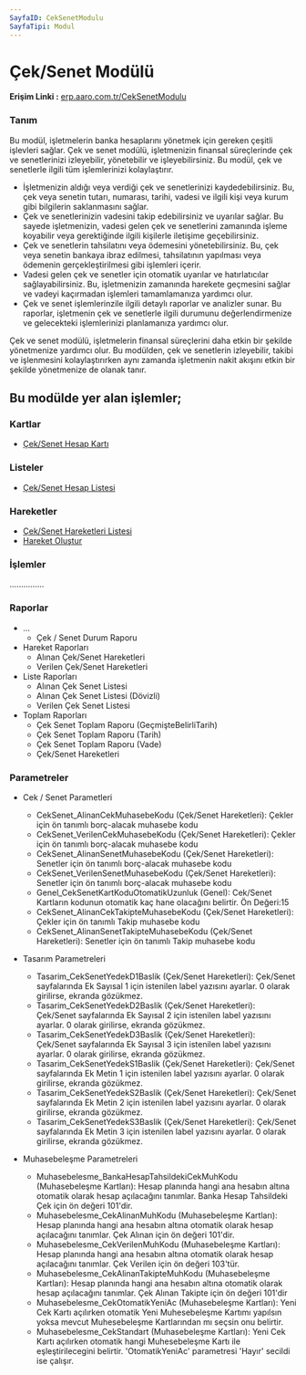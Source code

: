 ```yaml
---
SayfaID: CekSenetModulu
SayfaTipi: Modul
---
```


# Çek/Senet Modülü

**Erişim Linki :** [erp.aaro.com.tr/CekSenetModulu](https://erp.aaro.com.tr/CekSenetModulu)

### Tanım 

Bu modül, işletmelerin banka hesaplarını yönetmek için gereken çeşitli işlevleri sağlar. 
Çek ve senet modülü, işletmenizin finansal süreçlerinde çek ve senetlerinizi izleyebilir, yönetebilir ve işleyebilirsiniz. 
Bu modül, çek ve senetlerle ilgili tüm işlemlerinizi kolaylaştırır.

- İşletmenizin aldığı veya verdiği çek ve senetlerinizi kaydedebilirsiniz. Bu, çek veya senetin tutarı, numarası, tarihi, vadesi ve ilgili kişi veya kurum gibi bilgilerin saklanmasını sağlar.
- Çek ve senetlerinizin vadesini takip edebilirsiniz ve uyarılar sağlar. Bu sayede işletmenizin, vadesi gelen çek ve senetlerini zamanında işleme koyabilir veya gerektiğinde ilgili kişilerle iletişime geçebilirsiniz.
- Çek ve senetlerin tahsilatını veya ödemesini yönetebilirsiniz. Bu, çek veya senetin bankaya ibraz edilmesi, tahsilatının yapılması veya ödemenin gerçekleştirilmesi gibi işlemleri içerir.
- Vadesi gelen çek ve senetler için otomatik uyarılar ve hatırlatıcılar sağlayabilirsiniz. Bu, işletmenizin zamanında harekete geçmesini sağlar ve vadeyi kaçırmadan işlemleri tamamlamanıza yardımcı olur.
- Çek ve senet işlemlerinzile ilgili detaylı raporlar ve analizler sunar. Bu raporlar, işletmenin çek ve senetlerle ilgili durumunu değerlendirmenize ve gelecekteki işlemlerinizi planlamanıza yardımcı olur.

Çek ve senet modülü, işletmelerin finansal süreçlerini daha etkin bir şekilde yönetmenize yardımcı olur. 
Bu modülden, çek ve senetlerin izleyebilir, takibi ve işlenmesini kolaylaştırırken aynı zamanda işletmenin nakit akışını etkin bir şekilde yönetmenize de olanak tanır.

## Bu modülde yer alan işlemler;

### Kartlar

- [Çek/Senet Hesap Kartı](../ÇekSenet/ÇekSenetHesapKarti.md)

### Listeler

- [Çek/Senet Hesap Listesi](../ÇekSenet/ÇekSenetHesapListesi.md)

### Hareketler

- [Çek/Senet Hareketleri Listesi](../ÇekSenet/ÇekSenetHareketleriListesi.md)
- [Hareket Oluştur](../Banka/HareketOlustur.md)

### İşlemler 

...............

### Raporlar

- ...
	- Çek / Senet Durum Raporu
- Hareket Raporları
	- Alınan Çek/Senet Hareketleri
	- Verilen Çek/Senet Hareketleri
- Liste Raporları
	- Alınan Çek Senet Listesi
	- Alınan Çek Senet Listesi (Dövizli)
	- Verilen Çek Senet Listesi
- Toplam Raporları
	- Çek Senet Toplam Raporu (GeçmişteBelirliTarih)
	- Çek Senet Toplam Raporu (Tarih)
	- Çek Senet Toplam Raporu (Vade)
	- Çek/Senet Hareketleri


### Parametreler

- Cek / Senet Parametleri 
	- CekSenet_AlinanCekMuhasebeKodu (Çek/Senet Hareketleri): Çekler için ön tanımlı borç-alacak muhasebe kodu
	- CekSenet_VerilenCekMuhasebeKodu (Çek/Senet Hareketleri): Çekler için ön tanımlı borç-alacak muhasebe kodu
	- CekSenet_AlinanSenetMuhasebeKodu (Çek/Senet Hareketleri): Senetler için ön tanımlı borç-alacak muhasebe kodu
	- CekSenet_VerilenSenetMuhasebeKodu (Çek/Senet Hareketleri): Senetler için ön tanımlı borç-alacak muhasebe kodu
	- Genel_CekSenetKartKoduOtomatikUzunluk (Genel): Cek/Senet Kartların kodunun otomatik kaç hane olacağını belirtir. Ön Değeri:15
	- CekSenet_AlinanCekTakipteMuhasebeKodu (Çek/Senet Hareketleri): Çekler için ön tanımlı Takip muhasebe kodu
	- CekSenet_AlinanSenetTakipteMuhasebeKodu (Çek/Senet Hareketleri): Senetler için ön tanımlı Takip muhasebe kodu

- Tasarım Parametreleri
	- Tasarim_CekSenetYedekD1Baslik (Çek/Senet Hareketleri): Çek/Senet sayfalarında Ek Sayısal 1 için istenilen label yazısını ayarlar. 0 olarak girilirse, ekranda gözükmez.
	- Tasarim_CekSenetYedekD2Baslik (Çek/Senet Hareketleri): Çek/Senet sayfalarında Ek Sayısal 2 için istenilen label yazısını ayarlar. 0 olarak girilirse, ekranda gözükmez.
	- Tasarim_CekSenetYedekD3Baslik (Çek/Senet Hareketleri): Çek/Senet sayfalarında Ek Sayısal 3 için istenilen label yazısını ayarlar. 0 olarak girilirse, ekranda gözükmez.
	- Tasarim_CekSenetYedekS1Baslik (Çek/Senet Hareketleri): Çek/Senet sayfalarında Ek Metin 1 için istenilen label yazısını ayarlar. 0 olarak girilirse, ekranda gözükmez.
	- Tasarim_CekSenetYedekS2Baslik (Çek/Senet Hareketleri): Çek/Senet sayfalarında Ek Metin 2 için istenilen label yazısını ayarlar. 0 olarak girilirse, ekranda gözükmez.
	- Tasarim_CekSenetYedekS3Baslik (Çek/Senet Hareketleri): Çek/Senet sayfalarında Ek Metin 3 için istenilen label yazısını ayarlar. 0 olarak girilirse, ekranda gözükmez.

- Muhasebeleşme Parametreleri
	- Muhasebelesme_BankaHesapTahsildekiCekMuhKodu (Muhasebeleşme Kartları): Hesap planında hangi ana hesabın altına otomatik olarak hesap açılacağını tanımlar. Banka Hesap Tahsildeki Çek için ön değeri 101'dir.
	- Muhasebelesme_CekAlinanMuhKodu (Muhasebeleşme Kartları): Hesap planında hangi ana hesabın altına otomatik olarak hesap açılacağını tanımlar. Çek Alınan için ön değeri 101'dir.
	- Muhasebelesme_CekVerilenMuhKodu (Muhasebeleşme Kartları): Hesap planında hangi ana hesabın altına otomatik olarak hesap açılacağını tanımlar. Çek Verilen için ön değeri 103'tür.
	- Muhasebelesme_CekAlinanTakipteMuhKodu (Muhasebeleşme Kartları): Hesap planında hangi ana hesabın altına otomatik olarak hesap açılacağını tanımlar. Çek Alınan Takipte için ön değeri 101'dir
	- Muhasebelesme_CekOtomatikYeniAc (Muhasebeleşme Kartları): Yeni Cek Kartı açılırken otomatik Yeni Muhesebeleşme Kartımı yapılsın yoksa mevcut Muhesebeleşme Kartlarından mı seçsin onu belirtir.
	- Muhasebelesme_CekStandart (Muhasebeleşme Kartları): Yeni Cek Kartı açılırken otomatik hangi Muhesebeleşme Kartı ile eşleştirilecegini belirtir. 'OtomatikYeniAc' parametresi 'Hayır' secildi ise çalışır.

